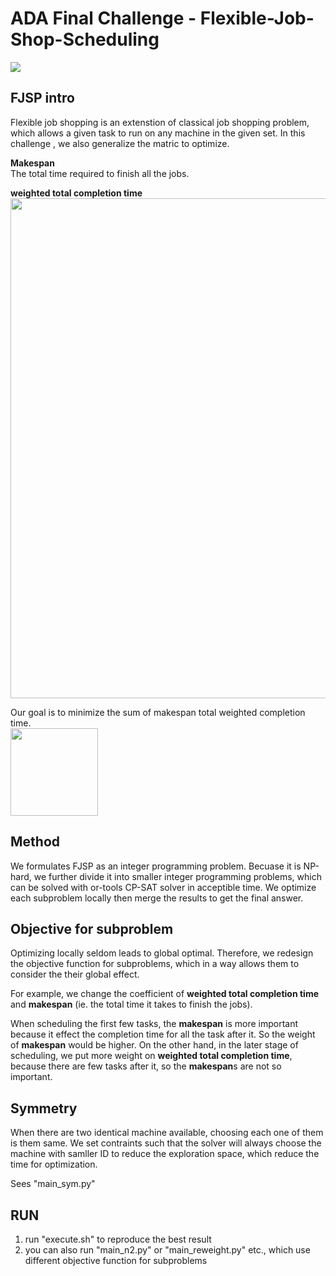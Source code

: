 # ADA Final Challenge - Flexible-Job-Shop-Scheduling
![](https://github.com/yang611/Flexible-Job-Shop-Scheduling/blob/master/img/ADA_ranking.png)
## FJSP intro
Flexible job shopping is an extenstion of classical job shopping problem, which allows a given task to run on any machine in the given set. In this challenge , we also generalize the matric to optimize.

**Makespan**
<br>
The total time required to finish all the jobs.

**weighted total completion time**
<br>
<img src="https://github.com/yang611/Flexible-Job-Shop-Scheduling/blob/master/img/formula.png" width="800">



Our goal is to minimize the sum of makespan total weighted completion time.
<br>
<img src="https://github.com/yang611/Flexible-Job-Shop-Scheduling/blob/master/img/objective.png" width="140">


## Method
We formulates FJSP as an integer programming problem.
Becuase it is NP-hard, we further divide it into smaller integer programming problems, which can be solved with or-tools CP-SAT solver in acceptible time. We optimize each subproblem locally then merge the results to get the final answer.

## Objective for subproblem
Optimizing locally seldom leads to global optimal. Therefore, we redesign the objective function for subproblems, which in a way allows them to consider the their global effect.

For example, we change the coefficient of **weighted total completion time** and **makespan** (ie. the total time it takes to finish the jobs). 

When scheduling the first few tasks, the **makespan** is more important because it effect the completion time for all the task after it. So the weight of **makespan** would be higher. On the other hand, in the later stage of scheduling, we put more weight on **weighted total completion time**, because there are few tasks after it, so the **makespan**s are not so important.

## Symmetry
When there are two identical machine available, choosing each one of them is them same. We set contraints such that the solver will always choose the machine with samller ID to reduce the exploration space, which reduce the time for optimization.

Sees "main_sym.py"
## RUN
1. run "execute.sh" to reproduce the best result
2. you can also run "main_n2.py" or "main_reweight.py" etc., which use different objective function for subproblems 